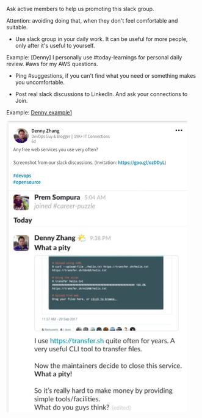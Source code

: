 Ask active members to help us promoting this slack group.

Attention: avoiding doing that, when they don't feel comfortable and suitable.

- Use slack group in your daily work. It can be useful for more people, only after it's useful to yourself.

Example: [Denny] I personally use #today-learnings for personal daily review. #aws for my AWS questions.

- Ping #suggestions, if you can't find what you need or something makes you uncomfortable.

- Post real slack discussions to LinkedIn. And ask your connections to Join.

Example: [Denny example1](https://www.linkedin.com/feed/update/urn:li:activity:6319755936785330176)

![Denny Promotion](images/denny_linkedin_2017-10-01.jpg)
